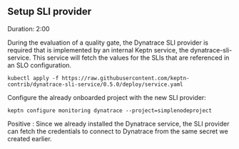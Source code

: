 ## Setup SLI provider
Duration: 2:00

During the evaluation of a quality gate, the Dynatrace SLI provider is required that is implemented by an internal Keptn service, the dynatrace-sli-service. This service will fetch the values for the SLIs that are referenced in an SLO configuration.

```
kubectl apply -f https://raw.githubusercontent.com/keptn-contrib/dynatrace-sli-service/0.5.0/deploy/service.yaml
```

Configure the already onboarded project with the new SLI provider:

```
keptn configure monitoring dynatrace --project=simplenodeproject
```

Positive
: Since we already installed the Dynatrace service, the SLI provider can fetch the credentials to connect to Dynatrace from the same secret we created earlier.